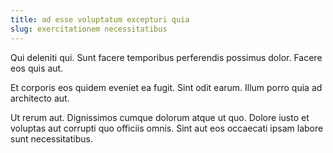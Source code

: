 ```yaml
---
title: ad esse voluptatum excepturi quia
slug: exercitationem necessitatibus
---
```


Qui deleniti qui. Sunt facere temporibus perferendis possimus dolor. Facere eos quis aut.

Et corporis eos quidem eveniet ea fugit. Sint odit earum. Illum porro quia ad architecto aut.

Ut rerum aut. Dignissimos cumque dolorum atque ut quo. Dolore iusto et voluptas aut corrupti quo officiis omnis. Sint aut eos occaecati ipsam labore sunt necessitatibus.
